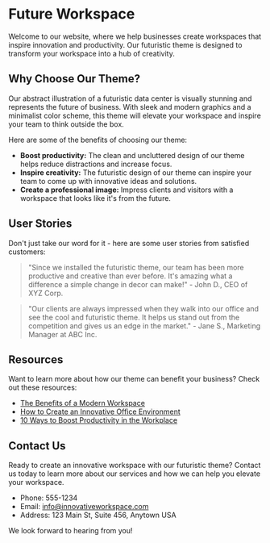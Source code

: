 <!--font:Poppins-->

# Future Workspace

Welcome to our website, where we help businesses create workspaces that inspire innovation and productivity. Our futuristic theme is designed to transform your workspace into a hub of creativity.

## Why Choose Our Theme?

Our abstract illustration of a futuristic data center is visually stunning and represents the future of business. With sleek and modern graphics and a minimalist color scheme, this theme will elevate your workspace and inspire your team to think outside the box.

Here are some of the benefits of choosing our theme:

- **Boost productivity:** The clean and uncluttered design of our theme helps reduce distractions and increase focus.
- **Inspire creativity:** The futuristic design of our theme can inspire your team to come up with innovative ideas and solutions.
- **Create a professional image:** Impress clients and visitors with a workspace that looks like it's from the future.

## User Stories

Don't just take our word for it - here are some user stories from satisfied customers:

> "Since we installed the futuristic theme, our team has been more productive and creative than ever before. It's amazing what a difference a simple change in decor can make!" - John D., CEO of XYZ Corp.

> "Our clients are always impressed when they walk into our office and see the cool and futuristic theme. It helps us stand out from the competition and gives us an edge in the market." - Jane S., Marketing Manager at ABC Inc.

## Resources

Want to learn more about how our theme can benefit your business? Check out these resources:

- [The Benefits of a Modern Workspace](#)
- [How to Create an Innovative Office Environment](#)
- [10 Ways to Boost Productivity in the Workplace](#)

## Contact Us

Ready to create an innovative workspace with our futuristic theme? Contact us today to learn more about our services and how we can help you elevate your workspace.

- Phone: 555-1234
- Email: info@innovativeworkspace.com
- Address: 123 Main St, Suite 456, Anytown USA

We look forward to hearing from you!

<!--

Write me content for website with wallpaper which alt text is:

"A wallpaper featuring an abstract illustration of a futuristic data center, with sleek and modern graphics and a minimalist color scheme."

The name/title of the page should not be 1:1 copy of the alt text but rather a real content of the website which is using this wallpaper.

- Use markdown format 
- Start with heading
- Heading should be short and concise
- The content should look like a real website 
- The website should not be about the wallpaper, wallpaper is just a related background
- Heading should be contain work "wallpaper" or "background"
- Include real sections like references, contact, user stories, etc. use things relevant to the page purpose.
- Feel free to use structure like headings, bullets, numbering, blockquotes, paragraphs, horizontal lines, etc.
- You can use formatting like bold or _italic_
- You can include UTF-8 emojis
- Links should be only #hash anchors (and you can refer to the document itself)
- Do not include images


---


# Future-Proof Your Business with our Futuristic Data Center Wallpaper

Welcome to our website, where we help businesses stay ahead of the curve by providing them with cutting-edge solutions. Our futuristic data center wallpaper is just one example of how we can help you create a modern and innovative workspace.

## Why Choose Our Wallpaper?

Our abstract illustration of a futuristic data center is not just visually appealing; it also represents the future of business. With sleek and modern graphics and a minimalist color scheme, this wallpaper will transform your workspace into a hub of innovation.

Here are some of the benefits of choosing our wallpaper:

- **Boost productivity:** The clean and uncluttered design of our wallpaper helps reduce distractions and increase focus.
- **Inspire creativity:** The futuristic design of our wallpaper can inspire your team to think outside the box and come up with innovative ideas.
- **Create a professional image:** Impress clients and visitors with a workspace that looks like it's from the future.

## User Stories

Don't just take our word for it - here are some user stories from satisfied customers:

> "Since we installed the futuristic data center wallpaper, our team has been more productive and creative than ever before. It's amazing what a difference a simple change in decor can make!" - John D., CEO of XYZ Corp.

> "Our clients are always impressed when they walk into our office and see the cool and futuristic wallpaper. It helps us stand out from the competition and gives us an edge in the market." - Jane S., Marketing Manager at ABC Inc.

## References

Want to learn more about how our wallpaper can benefit your business? Check out these resources:

- [The Benefits of a Modern Workspace](#)
- [How to Create an Innovative Office Environment](#)
- [10 Ways to Boost Productivity in the Workplace](#)

## Contact Us

Ready to future-proof your business with our futuristic data center wallpaper? Contact us today to learn more about our services and how we can help you create a workspace that inspires innovation.

- Phone: 555-1234
- Email: info@futureproof.com
- Address: 123 Main St, Suite 456, Anytown USA

We look forward to hearing from you!


---


Heading should not include word "wallpaper". The website should not be about the wallpaper itself, wallpaper is just a related background, rewrite whole content.


---


# Elevate Your Workspace with a Futuristic Data Center Theme

Welcome to our website, where we help businesses create workspaces that inspire innovation and productivity. Our futuristic data center theme is just one example of how we can help you transform your workspace into a hub of creativity.

## Why Choose Our Theme?

Our abstract illustration of a futuristic data center is not just visually stunning; it also represents the future of business. With sleek and modern graphics and a minimalist color scheme, this theme will elevate your workspace and inspire your team to think outside the box.

Here are some of the benefits of choosing our theme:

- **Boost productivity:** The clean and uncluttered design of our theme helps reduce distractions and increase focus.
- **Inspire creativity:** The futuristic design of our theme can inspire your team to come up with innovative ideas and solutions.
- **Create a professional image:** Impress clients and visitors with a workspace that looks like it's from the future.

## User Stories

Don't just take our word for it - here are some user stories from satisfied customers:

> "Since we installed the futuristic data center theme, our team has been more productive and creative than ever before. It's amazing what a difference a simple change in decor can make!" - John D., CEO of XYZ Corp.

> "Our clients are always impressed when they walk into our office and see the cool and futuristic theme. It helps us stand out from the competition and gives us an edge in the market." - Jane S., Marketing Manager at ABC Inc.

## Resources

Want to learn more about how our theme can benefit your business? Check out these resources:

- [The Benefits of a Modern Workspace](#)
- [How to Create an Innovative Office Environment](#)
- [10 Ways to Boost Productivity in the Workplace](#)

## Contact Us

Ready to elevate your workspace with our futuristic data center theme? Contact us today to learn more about our services and how we can help you create a workspace that inspires innovation.

- Phone: 555-1234
- Email: info@elevateyourworkspace.com
- Address: 123 Main St, Suite 456, Anytown USA

We look forward to hearing from you!


---


Heading is too long, rewrite whole content.


---


# Elevate Your Workspace with a Futuristic Theme

Welcome to our website, where we help businesses create workspaces that inspire innovation and productivity. Our futuristic theme is designed to transform your workspace into a hub of creativity.

## Why Choose Our Theme?

Our abstract illustration of a futuristic data center is visually stunning and represents the future of business. With sleek and modern graphics and a minimalist color scheme, this theme will elevate your workspace and inspire your team to think outside the box.

Here are some of the benefits of choosing our theme:

- **Boost productivity:** The clean and uncluttered design of our theme helps reduce distractions and increase focus.
- **Inspire creativity:** The futuristic design of our theme can inspire your team to come up with innovative ideas and solutions.
- **Create a professional image:** Impress clients and visitors with a workspace that looks like it's from the future.

## User Stories

Don't just take our word for it - here are some user stories from satisfied customers:

> "Since we installed the futuristic theme, our team has been more productive and creative than ever before. It's amazing what a difference a simple change in decor can make!" - John D., CEO of XYZ Corp.

> "Our clients are always impressed when they walk into our office and see the cool and futuristic theme. It helps us stand out from the competition and gives us an edge in the market." - Jane S., Marketing Manager at ABC Inc.

## Resources

Want to learn more about how our theme can benefit your business? Check out these resources:

- [The Benefits of a Modern Workspace](#)
- [How to Create an Innovative Office Environment](#)
- [10 Ways to Boost Productivity in the Workplace](#)

## Contact Us

Ready to elevate your workspace with our futuristic theme? Contact us today to learn more about our services and how we can help you create a workspace that inspires innovation.

- Phone: 555-1234
- Email: info@elevateyourworkspace.com
- Address: 123 Main St, Suite 456, Anytown USA

We look forward to hearing from you!


---


Heading is too long, rewrite whole content.


---


# Futuristic Theme for an Innovative Workspace

Welcome to our website, where we help businesses create workspaces that inspire innovation and productivity. Our futuristic theme is designed to transform your workspace into a hub of creativity.

## Why Choose Our Theme?

Our abstract illustration of a futuristic data center is visually stunning and represents the future of business. With sleek and modern graphics and a minimalist color scheme, this theme will elevate your workspace and inspire your team to think outside the box.

Here are some of the benefits of choosing our theme:

- **Boost productivity:** The clean and uncluttered design of our theme helps reduce distractions and increase focus.
- **Inspire creativity:** The futuristic design of our theme can inspire your team to come up with innovative ideas and solutions.
- **Create a professional image:** Impress clients and visitors with a workspace that looks like it's from the future.

## User Stories

Don't just take our word for it - here are some user stories from satisfied customers:

> "Since we installed the futuristic theme, our team has been more productive and creative than ever before. It's amazing what a difference a simple change in decor can make!" - John D., CEO of XYZ Corp.

> "Our clients are always impressed when they walk into our office and see the cool and futuristic theme. It helps us stand out from the competition and gives us an edge in the market." - Jane S., Marketing Manager at ABC Inc.

## Resources

Want to learn more about how our theme can benefit your business? Check out these resources:

- [The Benefits of a Modern Workspace](#)
- [How to Create an Innovative Office Environment](#)
- [10 Ways to Boost Productivity in the Workplace](#)

## Contact Us

Ready to create an innovative workspace with our futuristic theme? Contact us today to learn more about our services and how we can help you elevate your workspace.

- Phone: 555-1234
- Email: info@innovativeworkspace.com
- Address: 123 Main St, Suite 456, Anytown USA

We look forward to hearing from you!


---


Write me a Google font which is best fitting for the website.

Pick from the list:
- Dancing Script
- Roboto
- Raleway
- Montserrat
- IBM Plex Sans
- Lobster
- Orbitron
- Alegreya
- Lato
- Open Sans
- Playfair Display
- Exo 2
- Barlow Condensed
- Futura
- Poppins
- Inter
- Great Vibes


Write just the font name nothing else.


---


Poppins

-->
